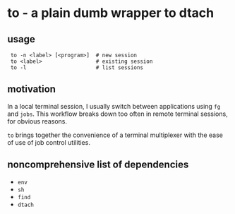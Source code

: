 # to - a plain dumb wrapper to dtach

## usage
```
 to -n <label> [<program>]  # new session
 to <label>                 # existing session
 to -l                      # list sessions
```

## motivation
In a local terminal session, I usually switch between applications using `fg`
and `jobs`. This workflow breaks down too often in remote terminal sessions, for
obvious reasons.

`to` brings together the convenience of a terminal multiplexer with the ease of
use of job control utilities.

## noncomprehensive list of dependencies
- `env`
- `sh`
- `find`
- `dtach`
